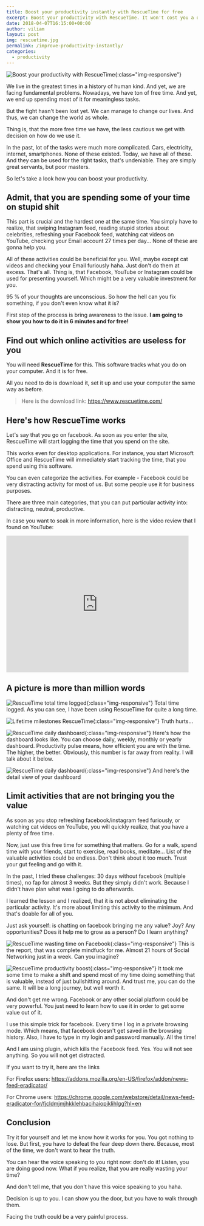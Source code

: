 ```yaml
---
title: Boost your productivity instantly with RescueTime for free
excerpt: Boost your productivity with RescueTime. It won't cost you a dime because, it is completely for free. Click here to find out more.
date: 2018-04-07T16:15:00+00:00
author: viliam
layout: post
img: rescuetime.jpg
permalink: /improve-productivity-instantly/
categories:
  - productivity
---
```


![Boost your productivity with RescueTime](/images/rescuetime_big.jpg){:class="img-responsive"}

We live in the greatest times in a history of human kind. And yet, we are facing fundamental problems. Nowadays, we have ton of free time. And yet, we end up spending most of it for meaningless tasks. 

But the fight hasn't been lost yet. We can manage to change our lives. And thus, we can change the world as whole.

Thing is, that the more free time we have, the less cautious we get with decision on how do we use it. 

In the past, lot of the tasks were much more complicated. Cars, electricity, internet, smartphones. None of these existed. Today, we have all of these. And they can be used for the right tasks, that's undeniable. They are simply great servants, but poor masters. 

So let's take a look how you can boost your productivity. 

## Admit, that you are spending some of your time on stupid shit

This part is crucial and the hardest one at the same time. You simply have to realize, that swiping Instagram feed, reading stupid stories about celebrities, refreshing your Facebook feed, watching cat videos on YouTube, checking your Email account 27 times per day... None of these are gonna help you.

All of these activities could be beneficial for you. Well, maybe except cat videos and checking your Email furiously haha. Just don't do them at excess. That's all. Thing is, that Facebook, YouTube or Instagram could be used for presenting yourself. Which might be a very valuable investment for you. 

95 % of your thoughts are unconscious. So how the hell can you fix something, if you don't even know what it is? 

First step of the process is bring awareness to the issue. **I am going to show you how to do it in 6 minutes and for free!**

## Find out which online activities are useless for you

You will need **RescueTime** for this. This software tracks what you do on your computer. And it is for free.

All you need to do is download it, set it up and use your computer the same way as before. 

> Here is the download link: https://www.rescuetime.com/

## Here's how RescueTime works

Let's say that you go on facebook. As soon as you enter the site, RescueTime will start logging the time that you spend on the site.

This works even for desktop applications. For instance, you start Microsoft Office and RescueTime will immediately start tracking the time, that you spend using this software.

You can even categorize the activities. For example - Facebook could be very distracting activity for most of us. But some people use it for business purposes. 

There are three main categories, that you can put particular activity into: distracting, neutral, productive.

In case you want to soak in more information, here is the video review that I found on YouTube:

<iframe width="480" height="360" src="https://www.youtube.com/embed/qVHNpGVICvw" frameborder="0"> </iframe>

## A picture is more than million words

![RescueTime total time logged](/images/rescuetime01.jpg){:class="img-responsive"}
Total time logged. As you can see, I have been using RescueTime for quite a long time.

![Lifetime milestones RescueTime](/images/rescuetime04.jpg){:class="img-responsive"}
Truth hurts...

![RescueTime daily dashboard](/images/rescuetime01.jpg){:class="img-responsive"}
Here's how the dashboard looks like. You can choose daily, weekly, monthly or yearly dashboard. Productivity pulse means, how efficient you are with the time. The higher, the better. Obviously, this number is far away from reality. I will talk about it below.

![RescueTime daily dashboard](/images/rescuetime02.jpg){:class="img-responsive"}
And here's the detail view of your dashboard

## Limit activities that are not bringing you the value

As soon as you stop refreshing facebook/instagram feed furiously, or watching cat videos on YouTube, you will quickly realize, that you have a plenty of free time.

Now, just use this free time for something that matters. Go for a walk, spend time with your friends, start to exercise, read books, meditate... List of the valuable activities could be endless. Don't think about it too much. Trust your gut feeling and go with it.

In the past, I tried these challenges: 30 days without facebook (multiple times), no fap for almost 3 weeks. But they simply didn't work. Because I didn't have plan what was I going to do afterwards.

I learned the lesson and I realized, that it is not about eliminating the particular activity. It's more about limiting this activity to the minimum. And that's doable for all of you. 

Just ask yourself: is chatting on facebook bringing me any value? Joy? Any opportunities? Does it help me to grow as a person? Do I learn anything? 

![RescueTime wasting time on Facebook](/images/rescuetime05.jpg){:class="img-responsive"}
This is the report, that was complete mindfuck for me. Almost 21 hours of Social Networking just in a week. Can you imagine?

![RescueTime productivity boost](/images/rescuetime06.jpg){:class="img-responsive"}
It took me some time to make a shift and spend most of my time doing something that is valuable, instead of just bullshitting around. And trust me, you can do the same. It will be a long journey, but well worth it.

And don't get me wrong. Facebook or any other social platform could be very powerful. You just need to learn how to use it in order to get some value out of it.

I use this simple trick for facebook. Every time I log in a private browsing mode. Which means, that facebook doesn't get saved in the browsing history. Also, I have to type in my login and password manually. All the time! 

And I am using plugin, which kills the Facebook feed. Yes. You will not see anything. So you will not get distracted. 

If you want to try it, here are the links

For Firefox users: https://addons.mozilla.org/en-US/firefox/addon/news-feed-eradicator/

For Chrome users: https://chrome.google.com/webstore/detail/news-feed-eradicator-for/fjcldmjmjhkklehbacihaiopjklihlgg?hl=en

## Conclusion

Try it for yourself and let me know how it works for you. You got nothing to lose. But first, you have to defeat the fear deep down there. Because, most of the time, we don't want to hear the truth.

You can hear the voice speaking to you right now: don't do it! Listen, you are doing good now. What if you realize, that you are really wasting your time?

And don't tell me, that you don't have this voice speaking to you haha.

Decision is up to you. I can show you the door, but you have to walk through them.

Facing the truth could be a very painful process. 

